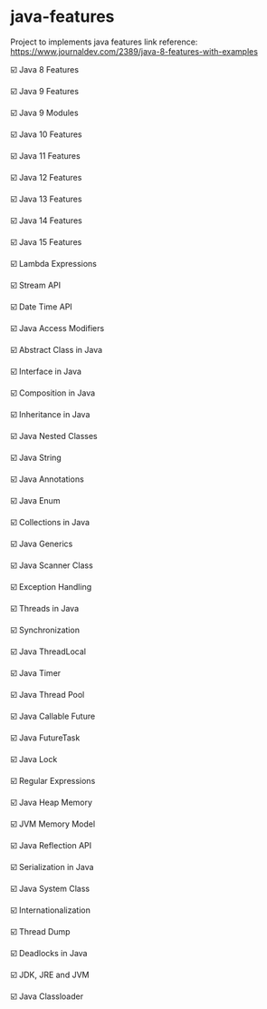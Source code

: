 # java-features
Project to implements java features
link reference: https://www.journaldev.com/2389/java-8-features-with-examples

:ballot_box_with_check: Java 8 Features

:ballot_box_with_check: Java 9 Features

:ballot_box_with_check: Java 9 Modules

:ballot_box_with_check: Java 10 Features

:ballot_box_with_check: Java 11 Features

:ballot_box_with_check: Java 12 Features

:ballot_box_with_check: Java 13 Features

:ballot_box_with_check: Java 14 Features

:ballot_box_with_check: Java 15 Features

:ballot_box_with_check: Lambda Expressions

:ballot_box_with_check: Stream API

:ballot_box_with_check: Date Time API

:ballot_box_with_check: Java Access Modifiers

:ballot_box_with_check: Abstract Class in Java

:ballot_box_with_check: Interface in Java

:ballot_box_with_check: Composition in Java

:ballot_box_with_check: Inheritance in Java

:ballot_box_with_check: Java Nested Classes

:ballot_box_with_check: Java String

:ballot_box_with_check: Java Annotations

:ballot_box_with_check: Java Enum

:ballot_box_with_check: Collections in Java

:ballot_box_with_check: Java Generics

:ballot_box_with_check: Java Scanner Class

:ballot_box_with_check: Exception Handling

:ballot_box_with_check: Threads in Java

:ballot_box_with_check: Synchronization

:ballot_box_with_check: Java ThreadLocal

:ballot_box_with_check: Java Timer

:ballot_box_with_check: Java Thread Pool

:ballot_box_with_check: Java Callable Future

:ballot_box_with_check: Java FutureTask

:ballot_box_with_check: Java Lock

:ballot_box_with_check: Regular Expressions

:ballot_box_with_check: Java Heap Memory

:ballot_box_with_check: JVM Memory Model

:ballot_box_with_check: Java Reflection API

:ballot_box_with_check: Serialization in Java

:ballot_box_with_check: Java System Class

:ballot_box_with_check: Internationalization

:ballot_box_with_check: Thread Dump

:ballot_box_with_check: Deadlocks in Java

:ballot_box_with_check: JDK, JRE and JVM

:ballot_box_with_check: Java Classloader
